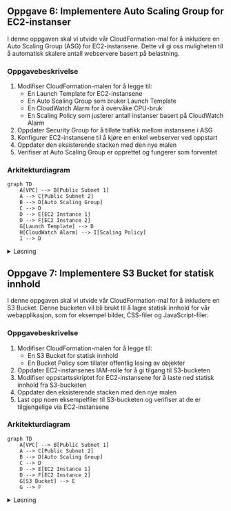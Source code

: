 ## Oppgave 6: Implementere Auto Scaling Group for EC2-instanser

I denne oppgaven skal vi utvide vår CloudFormation-mal for å inkludere en Auto Scaling Group (ASG) for EC2-instansene. Dette vil gi oss muligheten til å automatisk skalere antall webservere basert på belastning.

### Oppgavebeskrivelse

1. Modifiser CloudFormation-malen for å legge til:
   - En Launch Template for EC2-instansene
   - En Auto Scaling Group som bruker Launch Template
   - En CloudWatch Alarm for å overvåke CPU-bruk
   - En Scaling Policy som justerer antall instanser basert på CloudWatch Alarm
2. Oppdater Security Group for å tillate trafikk mellom instansene i ASG
3. Konfigurer EC2-instansene til å kjøre en enkel webserver ved oppstart
4. Oppdater den eksisterende stacken med den nye malen
5. Verifiser at Auto Scaling Group er opprettet og fungerer som forventet

### Arkitekturdiagram

```mermaid
graph TD
    A[VPC] --> B[Public Subnet 1]
    A --> C[Public Subnet 2]
    B --> D[Auto Scaling Group]
    C --> D
    D --> E[EC2 Instance 1]
    D --> F[EC2 Instance 2]
    G[Launch Template] --> D
    H[CloudWatch Alarm] --> I[Scaling Policy]
    I --> D
```

<details>
<summary>Løsning</summary>

1. Modifiser `network-infrastructure.yaml` filen og legg til følgende ressurser:

```yaml
  WebServerLaunchTemplate:
    Type: AWS::EC2::LaunchTemplate
    Properties:
      LaunchTemplateName: WebServerTemplate
      LaunchTemplateData:
        ImageId: ami-0694d931cee176e7d  # Amazon Linux 2 AMI in eu-west-1
        InstanceType: t2.micro
        SecurityGroupIds: 
          - !Ref WebServerSecurityGroup
        UserData: 
          Fn::Base64: !Sub |
            #!/bin/bash
            yum update -y
            yum install -y httpd
            systemctl start httpd
            systemctl enable httpd
            echo \"<h1>Welcome to Task Management System</h1>\" > /var/www/html/index.html
      Tags:
        - Key: Name
          Value: test-project

  WebServerAutoScalingGroup:
    Type: AWS::AutoScaling::AutoScalingGroup
    Properties:
      VPCZoneIdentifier: 
        - !Ref PublicSubnet1
        - !Ref PublicSubnet2
      LaunchTemplate:
        LaunchTemplateId: !Ref WebServerLaunchTemplate
        Version: !GetAtt WebServerLaunchTemplate.LatestVersionNumber
      MinSize: 1
      MaxSize: 3
      DesiredCapacity: 2
      Tags:
        - Key: Name
          Value: test-project
          PropagateAtLaunch: true

  CPUAlarmHigh:
    Type: AWS::CloudWatch::Alarm
    Properties:
      AlarmDescription: Scale-up if CPU > 70% for 2 minutes
      MetricName: CPUUtilization
      Namespace: AWS/EC2
      Statistic: Average
      Period: 60
      EvaluationPeriods: 2
      Threshold: 70
      AlarmActions: [!Ref WebServerScalingPolicy]
      Dimensions:
        - Name: AutoScalingGroupName
          Value: !Ref WebServerAutoScalingGroup
      ComparisonOperator: GreaterThanThreshold

  WebServerScalingPolicy:
    Type: AWS::AutoScaling::ScalingPolicy
    Properties:
      AutoScalingGroupName: !Ref WebServerAutoScalingGroup
      PolicyType: TargetTrackingScaling
      TargetTrackingConfiguration:
        PredefinedMetricSpecification:
          PredefinedMetricType: ASGAverageCPUUtilization
        TargetValue: 50.0

  WebServerSecurityGroup:
    Type: AWS::EC2::SecurityGroup
    Properties:
      GroupDescription: Allow HTTP and SSH
      VpcId: !Ref TaskManagementVPC
      SecurityGroupIngress:
        - IpProtocol: tcp
          FromPort: 80
          ToPort: 80
          CidrIp: 0.0.0.0/0
        - IpProtocol: tcp
          FromPort: 22
          ToPort: 22
          CidrIp: 0.0.0.0/0
        - IpProtocol: tcp
          FromPort: 80
          ToPort: 80
          SourceSecurityGroupId: !Ref WebServerSecurityGroup
      Tags:
        - Key: Name
          Value: test-project
```

2. For å oppdatere den eksisterende stacken:
   - Gå til AWS CloudFormation-konsollen
   - Velg stacken du opprettet tidligere
   - Klikk på \"Update\
   - Velg \"Replace current template\
   - Last opp den oppdaterte YAML-filen
   - Gå gjennom og bekreft endringene

3. For å verifisere at Auto Scaling Group er opprettet og fungerer:
   - Vent til stacken er i status \"UPDATE_COMPLETE\
   - Gå til EC2-konsollen og velg \"Auto Scaling Groups\
   - Finn den nyopprettede Auto Scaling Group
   - Sjekk at den har ønsket antall instanser (DesiredCapacity)
   - Gå til instanser og verifiser at de kjører og har riktige tagger

Denne oppdateringen til vår CloudFormation-mal legger til en Auto Scaling Group for EC2-instansene. Vi har definert en Launch Template som beskriver hvordan nye instanser skal opprettes, inkludert hvilket AMI som skal brukes, instanstype, og et oppstartsskript for å installere og starte en enkel webserver.

Auto Scaling Group er konfigurert til å ha minimum 1 instans, maksimum 3 instanser, og en ønsket kapasitet på 2 instanser. Vi har også lagt til en CloudWatch Alarm som overvåker CPU-bruk, og en Scaling Policy som justerer antall instanser basert på denne alarmen.

> [!NOTE]
> Auto Scaling Group gir oss muligheten til å automatisk justere antall EC2-instanser basert på belastning. Dette er nyttig for å håndtere varierende trafikk til applikasjonen vår, og kan hjelpe med både kostnadsoptimalisering og høy tilgjengelighet.

Ved å bruke CloudFormation for å sette opp Auto Scaling, sikrer vi at vår infrastruktur er konsistent og reproduserbar. Dette er en viktig del av \"Infrastructure as Code\" prinsippet, som gjør det enklere å administrere og vedlikeholde komplekse systemer over tid.

</details>

## Oppgave 7: Implementere S3 Bucket for statisk innhold

I denne oppgaven skal vi utvide vår CloudFormation-mal for å inkludere en S3 Bucket. Denne bucketen vil bli brukt til å lagre statisk innhold for vår webapplikasjon, som for eksempel bilder, CSS-filer og JavaScript-filer.

### Oppgavebeskrivelse

1. Modifiser CloudFormation-malen for å legge til:
   - En S3 Bucket for statisk innhold
   - En Bucket Policy som tillater offentlig lesing av objekter
2. Oppdater EC2-instansenes IAM-rolle for å gi tilgang til S3-bucketen
3. Modifiser oppstartsskriptet for EC2-instansene for å laste ned statisk innhold fra S3-bucketen
4. Oppdater den eksisterende stacken med den nye malen
5. Last opp noen eksempelfiler til S3-bucketen og verifiser at de er tilgjengelige via EC2-instansene

### Arkitekturdiagram

```mermaid
graph TD
    A[VPC] --> B[Public Subnet 1]
    A --> C[Public Subnet 2]
    B --> D[Auto Scaling Group]
    C --> D
    D --> E[EC2 Instance 1]
    D --> F[EC2 Instance 2]
    G[S3 Bucket] --> E
    G --> F
```

<details>
<summary>Løsning</summary>

1. Modifiser `network-infrastructure.yaml` filen og legg til følgende ressurser:

```yaml
  StaticContentBucket:
    Type: AWS::S3::Bucket
    Properties:
      BucketName: !Sub ${AWS::StackName}-static-content
      PublicAccessBlockConfiguration:
        BlockPublicAcls: false
        BlockPublicPolicy: false
        IgnorePublicAcls: false
        RestrictPublicBuckets: false
      Tags:
        - Key: Name
          Value: test-project

  StaticContentBucketPolicy:
    Type: AWS::S3::BucketPolicy
    Properties:
      Bucket: !Ref StaticContentBucket
      PolicyDocument:
        Version: 2012-10-17
        Statement:
          - Sid: PublicReadGetObject
            Effect: Allow
            Principal: '*'
            Action: s3:GetObject
            Resource: !Sub arn:aws:s3:::${StaticContentBucket}/*

  WebServerRole:
    Type: AWS::IAM::Role
    Properties:
      AssumeRolePolicyDocument:
        Version: 2012-10-17
        Statement:
          - Effect: Allow
            Principal:
              Service: ec2.amazonaws.com
            Action: sts:AssumeRole
      ManagedPolicyArns:
        - arn:aws:iam::aws:policy/AmazonS3ReadOnlyAccess
      Tags:
        - Key: Name
          Value: test-project

  WebServerInstanceProfile:
    Type: AWS::IAM::InstanceProfile
    Properties:
      Path: /
      Roles:
        - !Ref WebServerRole

  WebServerLaunchTemplate:
    Type: AWS::EC2::LaunchTemplate
    Properties:
      LaunchTemplateName: WebServerTemplate
      LaunchTemplateData:
        ImageId: ami-0694d931cee176e7d  # Amazon Linux 2 AMI in eu-west-1
        InstanceType: t2.micro
        SecurityGroupIds: 
          - !Ref WebServerSecurityGroup
        IamInstanceProfile: 
          Name: !Ref WebServerInstanceProfile
        UserData: 
          Fn::Base64: !Sub |
            #!/bin/bash
            yum update -y
            yum install -y httpd
            systemctl start httpd
            systemctl enable httpd
            aws s3 sync s3://${StaticContentBucket} /var/www/html/
      Tags:
        - Key: Name
          Value: test-project

```

2. For å oppdatere den eksisterende stacken:
   - Gå til AWS CloudFormation-konsollen
   - Velg stacken du opprettet tidligere
   - Klikk på \"Update\
   - Velg \"Replace current template\
   - Last opp den oppdaterte YAML-filen
   - Gå gjennom og bekreft endringene

3. For å laste opp eksempelfiler til S3-bucketen:
   - Gå til S3-konsollen
   - Finn den nyopprettede bucketen
   - Last opp noen eksempelfiler (f.eks. en index.html, style.css, og script.js)

4. For å verifisere at filene er tilgjengelige via EC2-instansene:
   - Gå til EC2-konsollen
   - Finn en av de kjørende instansene fra Auto Scaling Group
   - Kopier den offentlige IP-adressen
   - Åpne en nettleser og lim inn IP-adressen
   - Du skal nå se innholdet av index.html-filen du lastet opp til S3

Denne oppdateringen til vår CloudFormation-mal legger til en S3 Bucket for statisk innhold og konfigurerer EC2-instansene til å hente dette innholdet ved oppstart. Vi har også lagt til en IAM-rolle og et Instance Profile for å gi EC2-instansene tilgang til S3-bucketen.

> [!NOTE]
> Ved å bruke S3 for statisk innhold kan vi redusere belastningen på våre EC2-instanser og potensielt forbedre ytelsen til vår webapplikasjon. Dette er en vanlig arkitekturmønster for skalerbare webapplikasjoner i AWS.

> [!IMPORTANT]
> I en produksjonssetting bør du vurdere å bruke AWS CloudFront sammen med S3 for å levere statisk innhold. CloudFront er en Content Delivery Network (CDN) tjeneste som kan forbedre ytelsen og redusere latens for brukere over hele verden.

Ved å bruke CloudFormation for å sette opp S3 og konfigurere EC2-instansene, sikrer vi at vår infrastruktur er konsistent og reproduserbar. Dette er en viktig del av \"Infrastructure as Code\" prinsippet, som gjør det enklere å administrere og vedlikeholde komplekse systemer over tid.

</details>
